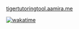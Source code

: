 [tigertutoringtool.aamira.me](https://tigertutoringtool.aamira.me)

[![wakatime](https://wakatime.com/badge/user/a74de5a2-6029-42fc-af5a-6c68022b44ae/project/4bad91ef-2bcf-412b-9a36-d5241dffa159.svg)](https://wakatime.com/badge/user/a74de5a2-6029-42fc-af5a-6c68022b44ae/project/4bad91ef-2bcf-412b-9a36-d5241dffa159)
